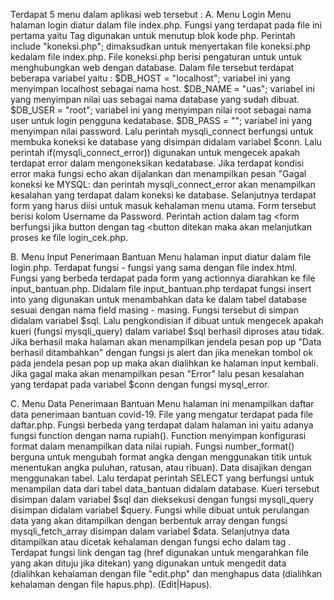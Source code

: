 Terdapat 5 menu dalam aplikasi web tersebut :
A. Menu Login
   Menu halaman login diatur dalam file index.php. Fungsi yang terdapat pada file ini pertama yaitu Tag <?php digunakan untuk memulai blok kode php. Perintah Session_start(); berfungsi untuk memulai session. Session yang dimaksud dapat digunakan untuk memulai session baru atau melanjutkan session yang sudah ada sebelumnya. Perintah if(isset($_SESSION['username'])){ digunakan untuk mengecek apakah variabel "$_session" sudah terisi dengan username dengan perintah ['username'] atau belum. Fungsi isset digunakan untuk mengecek apakah sudah ada inputan atau belum. Jika sudah ada maka akan diarahkan kehalaman menu utama yang terdapat pada file login.php dengan perintah header("Location : login.php"); lalu fungsi die() untuk menghentikan proses. Tag ?> digunakan untuk menutup blok kode php. Perintah include "koneksi.php"; dimaksudkan untuk menyertakan file koneksi.php kedalam file index.php. File koneksi.php berisi pengaturan untuk untuk menghubungkan web dengan database. Dalam file tersebut terdapat beberapa variabel yaitu :
$DB_HOST = "localhost"; variabel ini yang menyimpan localhost sebagai nama host.
$DB_NAME = "uas"; variabel ini yang menyimpan nilai uas sebagai nama database yang sudah dibuat.
$DB_USER = "root"; variabel ini yang menyimpan nilai root sebagai nama user untuk login pengguna kedatabase.
$DB_PASS = ""; variabel ini yang menyimpan nilai password.
Lalu perintah mysqli_connect berfungsi untuk membuka koneksi ke database yang disimpan didalam variabel $conn. Lalu perintah if(mysqli_connect_error)) digunakan untuk mengecek apakah terdapat error dalam mengoneksikan kedatabase. Jika terdapat kondisi error maka fungsi echo akan dijalankan dan menampilkan pesan "Gagal koneksi ke MYSQL: dan perintah mysqli_connect_error akan menampilkan kesalahan yang terdapat dalam koneksi ke database. Selanjutnya terdapat form yang harus diisi untuk masuk kehalaman menu utama. Form tersebut berisi kolom Username da Password. Perintah action dalam tag <form berfungsi jika button dengan tag <button ditekan maka akan melanjutkan proses ke file login_cek.php. 

B. Menu Input Penerimaan Bantuan
    Menu halaman input diatur dalam file login.php. Terdapat fungsi - fungsi yang sama dengan file index.html. Fungsi yang berbeda terdapat pada form yang actionnya diarahkan ke file input_bantuan.php. Didalam file input_bantuan.php terdapat fungsi insert into yang digunakan untuk menambahkan data ke dalam tabel database sesuai dengan nama field masing - masing. Fungsi tersebut di simpan didalam variabel $sql. Lalu pengkondisian if dibuat untuk mengecek apakah kueri (fungsi mysqli_query) dalam variabel $sql berhasil diproses atau tidak. Jika berhasil maka halaman akan menampilkan jendela pesan pop up "Data berhasil ditambahkan" dengan fungsi js alert dan jika menekan tombol ok pada jendela pesan pop up maka akan dialihkan ke halaman input kembali. Jika gagal maka akan menampilkan pesan "Error" lalu pesan kesalahan yang terdapat pada variabel $conn dengan fungsi mysql_error.
    
C. Menu Data Penerimaan Bantuan
   Menu halaman ini menampilkan daftar data penerimaan bantuan covid-19. File yang mengatur terdapat pada file daftar.php. Fungsi berbeda yang terdapat dalam halaman ini yaitu adanya fungsi function dengan nama rupiah(). Function menyimpan konfigurasi format dalam menampilkan data nilai rupiah. Fungsi number_format() berguna untuk mengubah format angka dengan menggunakan titik untuk menentukan angka puluhan, ratusan, atau ribuan). Data disajikan dengan menggunakan tabel. Lalu terdapat perintah SELECT yang berfungsi untuk menampilan data dari tabel data_bantuan didalam database. Kueri tersebut disimpan dalam variabel $sql dan dieksekusi dengan fungsi mysqli_query disimpan didalam variabel $query. Fungsi while dibuat untuk perulangan data yang akan ditampilkan dengan berbentuk array dengan fungsi mysqli_fetch_array disimpan dalam variabel $data. Selanjutnya data ditampilkan atau dicetak kehalaman dengan fungsi echo dalam tag <tbody>. Terdapat fungsi link dengan tag <a> (href digunakan untuk mengarahkan file yang akan dituju jika ditekan) yang digunakan untuk mengedit data (dialihkan kehalaman dengan file "edit.php" dan menghapus data (dialihkan kehalaman dengan file hapus.php). (Edit|Hapus). 
